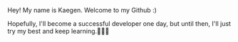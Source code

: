 Hey! My name is Kaegen. Welcome to my Github :)

Hopefully, I'll become a successful developer one day, but until then, I'll just try my best and keep learning.💪🏽😁

<!---
Kaegenkugan/Kaegenkugan is a ✨ special ✨ repository because its `README.md` (this file) appears on your GitHub profile.
You can click the Preview link to take a look at your changes.
--->
